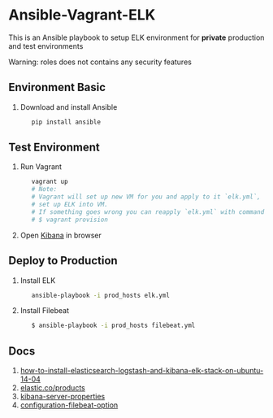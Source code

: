 Ansible-Vagrant-ELK
=====================

This is an Ansible playbook to setup ELK environment for **private** production and test environments

Warning: roles does not contains any security features

Environment Basic
-----------------
1. Download and install Ansible

   ``` bash
      pip install ansible
   ```

Test Environment
----------------
1. Run Vagrant

   ``` bash
      vagrant up
      # Note:
      # Vagrant will set up new VM for you and apply to it `elk.yml`, that will
      # set up ELK into VM.
      # If something goes wrong you can reapply `elk.yml` with command:
      # $ vagrant provision
   ```

2. Open [Kibana](http://192.168.33.16:5601/app/kibana) in browser

Deploy to Production
--------------------
1. Install ELK

   ``` bash
      ansible-playbook -i prod_hosts elk.yml
   ```

3. Install Filebeat

   ``` bash
      $ ansible-playbook -i prod_hosts filebeat.yml
   ```

Docs
----
1) [how-to-install-elasticsearch-logstash-and-kibana-elk-stack-on-ubuntu-14-04](https://www.digitalocean.com/community/tutorials/how-to-install-elasticsearch-logstash-and-kibana-elk-stack-on-ubuntu-14-04)
2) [elastic.co/products](https://www.elastic.co/products)
3) [kibana-server-properties](https://www.elastic.co/guide/en/kibana/current/kibana-server-properties.html)
4) [configuration-filebeat-option](https://www.elastic.co/guide/en/beats/filebeat/current/configuration-filebeat-options.html)
